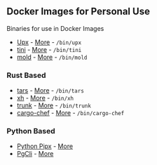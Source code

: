 ## Docker Images for Personal Use

Binaries for use in Docker Images

- [Upx]() - [More](./upx) - `/bin/upx`
- [tini]() - [More](./tini) - `/bin/tini`
- [mold]() - [More](./mold-bin) - `/bin/mold`

### Rust Based

- [tars](https://hub.docker.com/r/volf52/tars) - [More](github.com/volf52/tars) - `/bin/tars`
- [xh](https://hub.docker.com/r/volf52/xh) - [More](./xh) - `/bin/xh`
- [trunk]() - [More](./trunk) - `/bin/trunk`
- [cargo-chef](https://hub.docker.com/r/volf52/cargo-chef) - [More](./cargo-chef) - `/bin/cargo-chef`

### Python Based

- [Python Pipx](https://hub.docker.com/r/volf52/pipx) - [More](./python-pipx)
- [PgCli](https://hub.docker.com/r/volf52/pipx-pgcli) - [More](./pg_cli)
